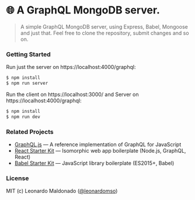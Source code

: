 # 🌐 A GraphQL MongoDB server.

> A simple GraphQL MongoDB server, using Express, Babel, Mongoose and just that.
> Feel free to clone the repository, submit changes and so on. 

### Getting Started

Run just the server on https://localhost:4000/graphql:

```sh
$ npm install
$ npm run server
```

Run the client on https://localhost:3000/ and Server on https://localhost:4000/graphql:

```sh
$ npm install
$ npm run dev
```

### Related Projects

* [GraphQL.js](https://github.com/graphql/graphql-js) — A reference implementation of GraphQL for JavaScript
* [React Starter Kit](https://github.com/kriasoft/react-starter-kit) — Isomorphic web app boilerplate (Node.js, GraphQL, React)
* [Babel Starter Kit](https://github.com/kriasoft/babel-starter-kit) — JavaScript library boilerplate (ES2015+, Babel)

### License

MIT (c) Leonardo Maldonado ([@leonardomso](https://twitter.com/leonardomso))
